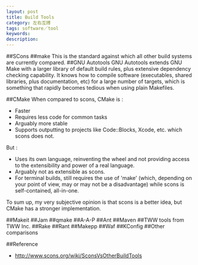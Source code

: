 ```yaml
---
layout: post
title: Build Tools
category: 左右互搏
tags: software／tool
keywords:
description: 
---
```


##SCons
##make
This is the standard against which all other build systems are currently compared.
##GNU Autotools
GNU Autotools extends GNU Make with a larger library of default build rules, plus extensive dependency checking capability. It knows how to compile software (executables, shared libraries, plus documentation, etc) for a large number of targets, which is something that rapidly becomes tedious when using plain Makefiles.

##CMake
When compared to scons, CMake is :

* Faster
* Requires less code for common tasks
* Arguably more stable
* Supports outputting to projects like Code::Blocks, Xcode, etc. which scons does not.

But :

* Uses its own language, reinventing the wheel and not providing access to the extensibility and power of a real language.
* Arguably not as extensible as scons.
* For terminal builds, still requires the use of 'make' (which, depending on your point of view, may or may not be a disadvantage) while scons is self-contained, all-in-one.

To sum up, my very subjective opinion is that scons is a better idea, but CMake has a stronger implementation.

##Makeit
##Jam
##qmake
##A-A-P
##Ant
##Maven
##TWW tools from TWW Inc.
##Rake
##Rant
##Makepp
##Waf
##KConfig
##Other comparisons

##Reference

* <http://www.scons.org/wiki/SconsVsOtherBuildTools>
